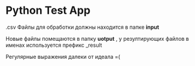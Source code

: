 # Python Test App

.csv Файлы для обработки должны находится в папке **input**

Новые файлы помещаются в папку **uotput** , у резултирующих файлов в именах используется префикс _result

Регулярные выражения далеки от идеала =(
